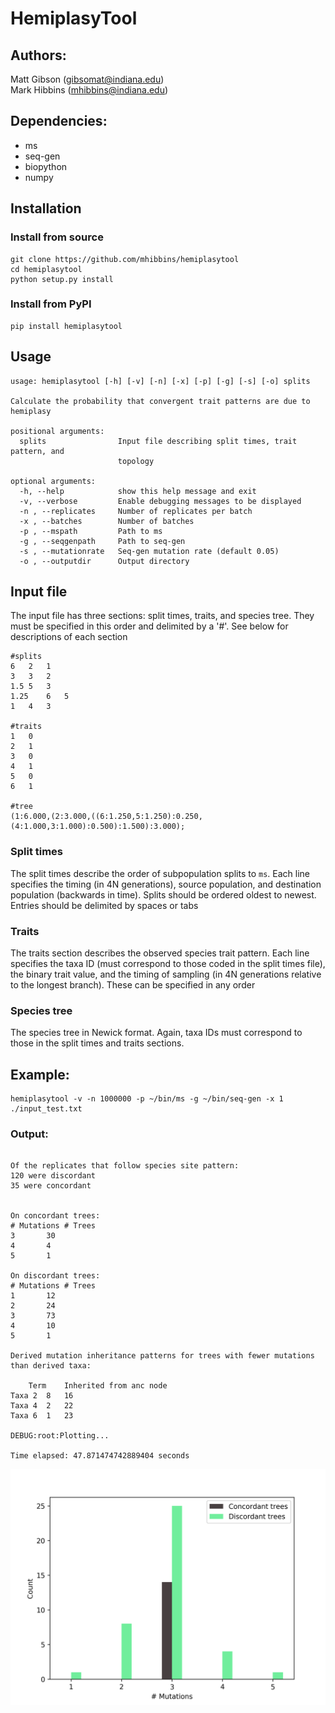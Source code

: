 # HemiplasyTool

## Authors:
Matt Gibson (gibsomat@indiana.edu)  
Mark Hibbins (mhibbins@indiana.edu)

## Dependencies:
* ms  
* seq-gen  
* biopython
* numpy


## Installation

### Install from source
```
git clone https://github.com/mhibbins/hemiplasytool
cd hemiplasytool
python setup.py install
```

### Install from PyPI
```
pip install hemiplasytool
```

## Usage
```
usage: hemiplasytool [-h] [-v] [-n] [-x] [-p] [-g] [-s] [-o] splits

Calculate the probability that convergent trait patterns are due to hemiplasy

positional arguments:
  splits                Input file describing split times, trait pattern, and
                        topology

optional arguments:
  -h, --help            show this help message and exit
  -v, --verbose         Enable debugging messages to be displayed
  -n , --replicates     Number of replicates per batch
  -x , --batches        Number of batches
  -p , --mspath         Path to ms
  -g , --seqgenpath     Path to seq-gen
  -s , --mutationrate   Seq-gen mutation rate (default 0.05)
  -o , --outputdir      Output directory
```

## Input file

The input file has three sections:  split times, traits, and species tree. They must be specified in this order and delimited by a '#'. See below for descriptions of each section

```
#splits
6   2   1
3   3   2
1.5 5   3
1.25    6   5
1   4   3

#traits
1   0 
2   1
3   0
4   1
5   0
6   1

#tree
(1:6.000,(2:3.000,((6:1.250,5:1.250):0.250,(4:1.000,3:1.000):0.500):1.500):3.000);

```

### Split times

The split times describe the order of subpopulation splits to `ms`. Each line specifies the timing (in 4N generations), source population, and destination population (backwards in time). Splits should be ordered oldest to newest. Entries should be delimited by spaces or tabs


### Traits

The traits section describes the observed species trait pattern. Each line specifies the taxa ID (must correspond to those coded in the split times file), the binary trait value, and the timing of sampling (in 4N generations relative to the longest branch). These can be specified in any order


### Species tree

The species tree in Newick format. Again, taxa IDs must correspond to those in the split times and traits sections.


## Example:
```
hemiplasytool -v -n 1000000 -p ~/bin/ms -g ~/bin/seq-gen -x 1 ./input_test.txt
```

### Output:
```

Of the replicates that follow species site pattern:
120 were discordant
35 were concordant


On concordant trees:
# Mutations	# Trees
3		30
4		4
5		1

On discordant trees:
# Mutations	# Trees
1		12
2		24
3		73
4		10
5		1

Derived mutation inheritance patterns for trees with fewer mutations than derived taxa:

	Term	Inherited from anc node
Taxa 2	8	16
Taxa 4	2	22
Taxa 6	1	23

DEBUG:root:Plotting...

Time elapsed: 47.871474742889404 seconds
```

![Mutation distribution](mutation_dist.png)